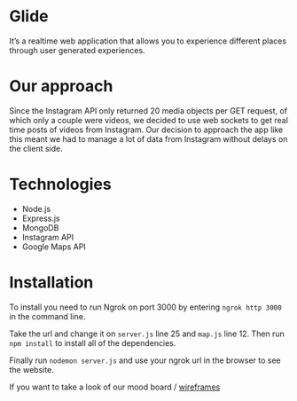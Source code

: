 # Glide

It’s a realtime web application that allows you to experience different places through user generated experiences.

# Our approach

Since the Instagram API only returned 20 media objects per GET request, of which only a couple were videos, we decided to use web sockets to get real time posts of videos from Instagram. Our decision to  approach the app like this meant we had to manage a lot of data from Instagram without delays on the client side.

# Technologies

* Node.js
* Express.js
* MongoDB
* Instagram API
* Google Maps API

# Installation

To install you need to run Ngrok on port 3000 by entering ```ngrok http 3000``` in the command line.

Take the url and change it on ```server.js``` line 25 and ```map.js``` line 12.
Then run ```npm install``` to install all of the dependencies.

Finally run ```nodemon server.js``` and use your ngrok url in the browser to see the website.

If you want to take a look of our mood board / [wireframes](http://pataruco.s3.amazonaws.com/ga/glide/design_research_002.pdf)
 


